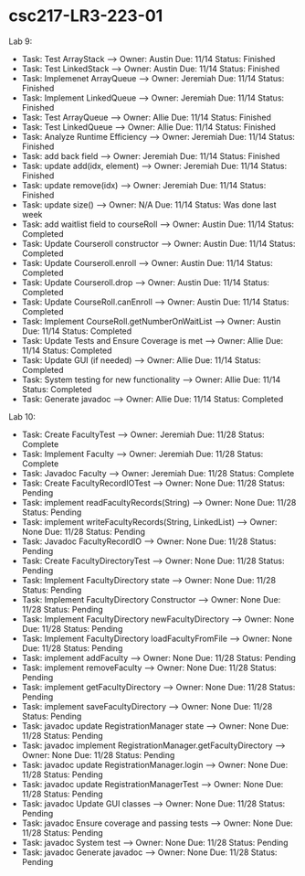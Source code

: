 # csc217-LR3-223-01

Lab 9:


- Task: Test ArrayStack --> Owner: Austin Due: 11/14 Status: Finished
- Task: Test LinkedStack --> Owner: Austin  Due: 11/14 Status: Finished
- Task: Implemenet ArrayQueue --> Owner: Jeremiah Due: 11/14 Status: Finished
- Task: Implement LinkedQueue --> Owner: Jeremiah Due: 11/14 Status: Finished
- Task: Test ArrayQueue --> Owner: Allie Due: 11/14 Status: Finished
- Task: Test LinkedQueue --> Owner: Allie Due: 11/14 Status: Finished
- Task: Analyze Runtime Efficiency --> Owner: Jeremiah  Due: 11/14 Status: Finished
- Task: add back field --> Owner: Jeremiah Due: 11/14 Status: Finished
- Task: update add(idx, element) --> Owner: Jeremiah Due: 11/14 Status: Finished
- Task: update remove(idx) --> Owner: Jeremiah Due: 11/14 Status: Finished
- Task: update size() --> Owner: N/A Due: 11/14 Status: Was done last week
- Task: add waitlist field to courseRoll --> Owner: Austin Due: 11/14 Status: Completed
- Task: Update Courseroll constructor --> Owner: Austin Due: 11/14 Status: Completed
- Task: Update Courseroll.enroll --> Owner: Austin Due: 11/14 Status: Completed
- Task: Update Courseroll.drop --> Owner: Austin Due: 11/14 Status: Completed
- Task: Update CourseRoll.canEnroll --> Owner: Austin Due: 11/14 Status: Completed
- Task: Implement CourseRoll.getNumberOnWaitList --> Owner: Austin Due: 11/14 Status: Completed
- Task: Update Tests and Ensure Coverage is met --> Owner: Allie Due: 11/14 Status: Completed
- Task: Update GUI (if needed) --> Owner: Allie Due: 11/14 Status: Completed
- Task: System testing for new functionality --> Owner: Allie Due: 11/14 Status: Completed
- Task: Generate javadoc --> Owner: Allie Due: 11/14 Status: Completed

Lab 10:

- Task: Create FacultyTest --> Owner: Jeremiah Due: 11/28 Status: Complete
- Task: Implement Faculty --> Owner: Jeremiah Due: 11/28 Status: Complete
- Task: Javadoc Faculty --> Owner: Jeremiah Due: 11/28 Status: Complete
- Task: Create FacultyRecordIOTest --> Owner: None Due: 11/28 Status: Pending
- Task: implement readFacultyRecords(String) --> Owner: None Due: 11/28 Status: Pending
- Task: implement writeFacultyRecords(String, LinkedList<Faculty>) --> Owner: None Due: 11/28 Status: Pending
- Task: Javadoc FacultyRecordIO --> Owner: None Due: 11/28 Status: Pending
- Task: Create FacultyDirectoryTest --> Owner: None Due: 11/28 Status: Pending
- Task: Implement FacultyDirectory state --> Owner: None Due: 11/28 Status: Pending
- Task: Implement FacultyDirectory Constructor --> Owner: None Due: 11/28 Status: Pending
- Task: Implement FacultyDirectory newFacultyDirectory --> Owner: None Due: 11/28 Status: Pending
- Task: Implement FacultyDirectory loadFacultyFromFile --> Owner: None Due: 11/28 Status: Pending
- Task: implement addFaculty --> Owner: None Due: 11/28 Status: Pending
- Task: implement removeFaculty --> Owner: None Due: 11/28 Status: Pending
- Task: implement getFacultyDirectory --> Owner: None Due: 11/28 Status: Pending
- Task: implement saveFacultyDirectory --> Owner: None Due: 11/28 Status: Pending
- Task: javadoc update RegistrationManager state --> Owner: None Due: 11/28 Status: Pending
- Task: javadoc implement RegistrationManager.getFacultyDirectory --> Owner: None Due: 11/28 Status: Pending
- Task: javadoc update RegistrationManager.login --> Owner: None Due: 11/28 Status: Pending
- Task: javadoc update RegistrationManagerTest --> Owner: None Due: 11/28 Status: Pending
- Task: javadoc Update GUI classes --> Owner: None Due: 11/28 Status: Pending
- Task: javadoc Ensure coverage and passing tests --> Owner: None Due: 11/28 Status: Pending
- Task: javadoc System test --> Owner: None Due: 11/28 Status: Pending
- Task: javadoc Generate javadoc --> Owner: None Due: 11/28 Status: Pending
